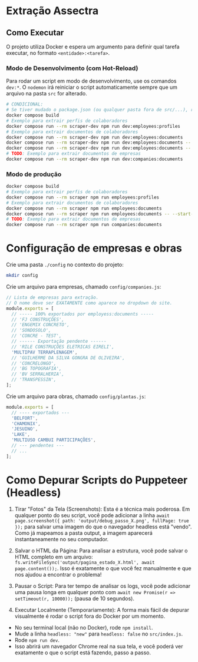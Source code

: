# Extração Assectra

## Como Executar

O projeto utiliza Docker e espera um argumento para definir qual tarefa executar, no formato `<entidade>:<tarefa>`.

### Modo de Desenvolvimento (com Hot-Reload)

Para rodar um script em modo de desenvolvimento, use os comandos `dev:*`. O `nodemon` irá reiniciar o script automaticamente sempre que um arquivo na pasta `src` for alterado.

```bash
# CONDICIONAL:
# Se tiver mudado o package.json (ou qualquer pasta fora de src/...), refaça a build manualmente
docker compose build
# Exemplo para extrair perfis de colaboradores
docker compose run --rm scraper-dev npm run dev:employees:profiles
# Exemplo para extrair documentos de colaboradores
docker compose run --rm scraper-dev npm run dev:employees:documents
docker compose run --rm scraper-dev npm run dev:employees:documents -- --start-page=6
docker compose run --rm scraper-dev npm run dev:employees:documents -- --start-page=6 --end-page=10
# TODO: Exemplo para extrair documentos de empresas
docker compose run --rm scraper-dev npm run dev:companies:documents
```

### Modo de produção

```bash
docker compose build
# Exemplo para extrair perfis de colaboradores
docker compose run --rm scraper npm run employees:profiles
# Exemplo para extrair documentos de colaboradores
docker compose run --rm scraper npm run employees:documents
docker compose run --rm scraper npm run employees:documents -- --start-page=6
# TODO: Exemplo para extrair documentos de empresas
docker compose run --rm scraper npm run companies:documents
```

# Configuração de empresas e obras

Crie uma pasta `./config` no contexto do projeto:

```bash
mkdir config
```

Crie um arquivo para empresas, chamado `config/companies.js`:

```javascript
// Lista de empresas para extração.
// O nome deve ser EXATAMENTE como aparece no dropdown do site.
module.exports = [
  // ----- 100% exportados por employess:documents -----
  // 'FJ CONSTRUÇÕES',
  // 'ENGEMIX CONCRETO',
  // 'SONDOSOLO',
  // 'CONCRE - TEST',
  // ------ Exportação pendente ------
  // 'RILE CONSTRUÇÕES ELETRICAS EIRELI',
  'MULTIPAV TERRAPLENAGEM',
  // 'GUILHERME DA SILVA GONGRA DE OLIVEIRA',
  // 'CONCRELONGO',
  // 'BG TOPOGRAFIA',
  // 'BV SERRALHERIA',
  // 'TRANSPESSIN',
];
```

Crie um arquivo para obras, chamado `config/plantas.js`:

```javascript
module.exports = [
  // ---- exportados ---
  'BELFORT',
  'CHAMONIX',
  'JESUINO',
  'LAKE',
  'MULTIUSO CAMBUI PARTICIPAÇÕES',
  // --- pendentes ---
  // ...
];
```

# Como Depurar Scripts do Puppeteer (Headless)

1. Tirar "Fotos" da Tela (Screenshots): Esta é a técnica mais poderosa. Em qualquer ponto do seu script, você pode adicionar a linha `await page.screenshot({ path: 'output/debug_passo_X.png', fullPage: true });` para salvar uma imagem do que o navegador headless está "vendo". Como já mapeamos a pasta output, a imagem aparecerá instantaneamente no seu computador.

2. Salvar o HTML da Página: Para analisar a estrutura, você pode salvar o HTML completo em um arquivo: `fs.writeFileSync('output/pagina_estado_X.html', await page.content());`. Isso é exatamente o que você fez manualmente e que nos ajudou a encontrar o problema!

3. Pausar o Script: Para ter tempo de analisar os logs, você pode adicionar uma pausa longa em qualquer ponto com `await new Promise(r => setTimeout(r, 10000));` (pausa de 10 segundos).

4. Executar Localmente (Temporariamente): A forma mais fácil de depurar visualmente é rodar o script fora do Docker por um momento.

- No seu terminal local (não no Docker), rode `npm install`.
- Mude a linha `headless: "new"` para `headless: false` no `src/index.js`.
- Rode `npm run dev`.
- Isso abrirá um navegador Chrome real na sua tela, e você poderá ver exatamente o que o script está fazendo, passo a passo.

